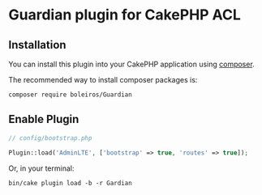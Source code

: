 # Guardian plugin for CakePHP ACL

## Installation

You can install this plugin into your CakePHP application using [composer](http://getcomposer.org).

The recommended way to install composer packages is:

```
composer require boleiros/Guardian
```

## Enable Plugin

```php
// config/bootstrap.php

Plugin::load('AdminLTE', ['bootstrap' => true, 'routes' => true]);
```
Or, in your terminal:

```
bin/cake plugin load -b -r Gardian
```